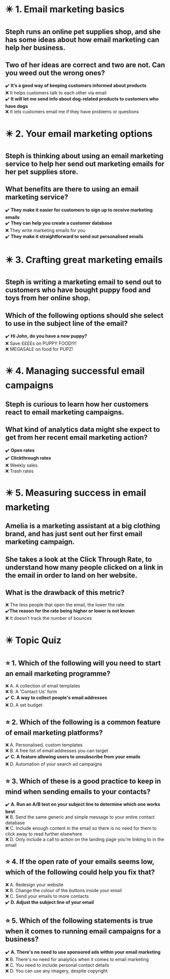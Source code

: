 # :eight_pointed_black_star: 1. Email marketing basics

## Steph runs an online pet supplies shop, and she has some ideas about how email marketing can help her business.

## Two of her ideas are correct and two are not. Can you weed out the wrong ones?

:heavy_check_mark: **It’s a good way of keeping customers informed about products**\
:x: It helps customers talk to each other via email\
:heavy_check_mark: **It will let me send info about dog-related products to customers who have dogs**\
:x: It lets customers email me if they have problems or questions

# :eight_pointed_black_star: 2. Your email marketing options

## Steph is thinking about using an email marketing service to help her send out marketing emails for her pet supplies store.

## What benefits are there to using an email marketing service?

:heavy_check_mark: **They make it easier for customers to sign up to receive marketing emails**\
:heavy_check_mark: **They can help you create a customer database**\
:x: They write marketing emails for you\
:heavy_check_mark: **They make it straightforward to send out personalised emails**

# :eight_pointed_black_star: 3. Crafting great marketing emails

## Steph is writing a marketing email to send out to customers who have bought puppy food and toys from her online shop.

## Which of the following options should she select to use in the subject line of the email?

:heavy_check_mark: **Hi John, do you have a new puppy?**\
:x: Save ££££s on PUPPY FOOD!!!!\
:x: MEGASALE on food for PUPZ!

# :eight_pointed_black_star: 4. Managing successful email campaigns

## Steph is curious to learn how her customers react to email marketing campaigns.

## What kind of analytics data might she expect to get from her recent email marketing action?

:heavy_check_mark: **Open rates**\
:heavy_check_mark: **Clickthrough rates**\
:x: Weekly sales\
:x: Trash rates

# :eight_pointed_black_star: 5. Measuring success in email marketing

## Amelia is a marketing assistant at a big clothing brand, and has just sent out her first email marketing campaign.

## She takes a look at the Click Through Rate, to understand how many people clicked on a link in the email in order to land on her website.

## What is the drawback of this metric?

:x: The less people that open the email, the lower the rate\
:heavy_check_mark:**The reason for the rate being higher or lower is not known**\
:x: It doesn’t track the number of bounces

# :eight_pointed_black_star: Topic Quiz

## :star: 1. Which of the following will you need to start an email marketing programme?

:x: A. A collection of email templates\
:x: B. A 'Contact Us' form\
:heavy_check_mark: **C. A way to collect people's email addresses**\
:x: D. A set budget

## :star: 2. Which of the following is a common feature of email marketing platforms?

:x: A. Personalised, custom templates\
:x: B. A free list of email addresses you can target\
:heavy_check_mark: **C. A feature allowing users to unsubscribe from your emails**\
:x: D. Automation of your search ad campaigns

## :star: 3. Which of these is a good practice to keep in mind when sending emails to your contacts?

:heavy_check_mark: **A. Run an A/B test on your subject line to determine which one works best**\
:x: B. Send the same generic and simple message to your entire contact database\
:x: C. Include enough content in the email so there is no need for them to click away to read further elsewhere\
:x: D. Only include a call to action on the landing page you're linking to in the email

## :star: 4. If the open rate of your emails seems low, which of the following could help you fix that?

:x: A. Redesign your website\
:x: B. Change the colour of the buttons inside your email\
:x: C. Send your emails to more contacts\
:heavy_check_mark: **D. Adjust the subject line of your email**

## :star: 5. Which of the following statements is true when it comes to running email campaigns for a business?

:heavy_check_mark: **A. There's no need to use sponsored ads within your email marketing**\
:x: B. There's no need for analytics when it comes to email marketing\
:x: C. You need to include personal contact details\
:x: D. You can use any imagery, despite copyright